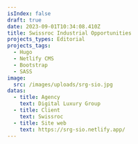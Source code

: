 ```yaml
---
isIndex: false
draft: true
date: 2023-09-01T10:34:08.410Z
title: Swissroc Industrial Opportunities
projects_types: Editorial
projects_tags:
  - Hugo
  - Netlify CMS
  - Bootstrap
  - SASS
image:
  src: /images/uploads/srg-sio.jpg
datas:
  - title: Agency
    text: Digital Luxury Group
  - title: Client
    text: Swissroc
  - title: Site web
    text: https://srg-sio.netlify.app/
---
```

